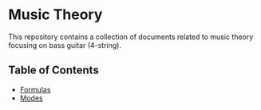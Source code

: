 # Music Theory

This repository contains a collection of documents related to music theory focusing on bass guitar (4-string).

## Table of Contents

- [Formulas](./docs/formulas.md)
- [Modes](./docs/modes.md)
